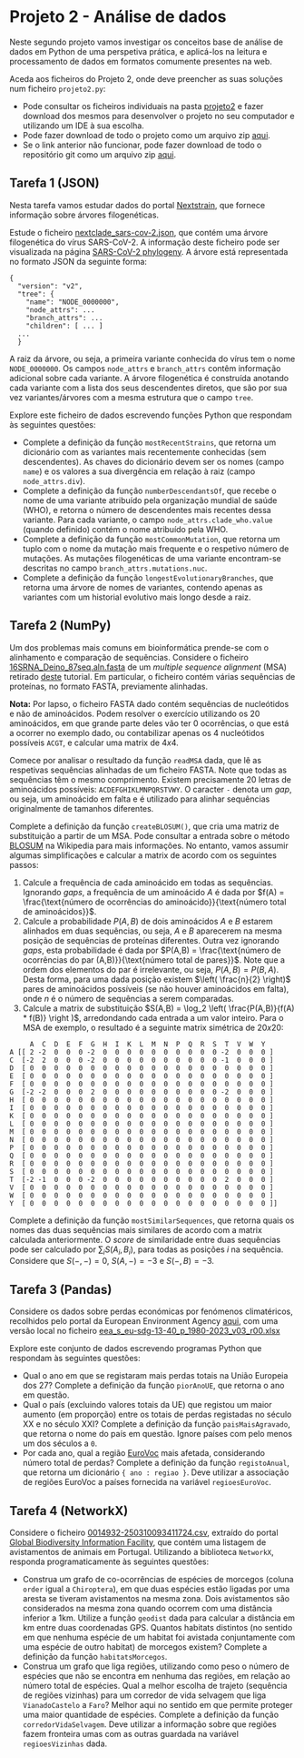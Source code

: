 # Projeto 2 - Análise de dados

Neste segundo projeto vamos investigar os conceitos base de análise de dados em Python de uma perspetiva prática, e aplicá-los na leitura e processamento de dados em formatos comumente presentes na web.

Aceda aos ficheiros do Projeto 2, onde deve preencher as suas soluções num ficheiro `projeto2.py`:

- Pode consultar os ficheiros individuais na pasta [projeto2](../scripts/projeto2) e fazer download dos mesmos para desenvolver o projeto no seu computador e utilizando um IDE à sua escolha.
- Pode fazer download de todo o projeto como um arquivo zip [aqui](https://download-directory.github.io/?url=https%3A%2F%2Fgithub.com%2Fhpacheco%2Fprogii%2Ftree%2Fmaster%2Fscripts%2Fprojeto2).
- Se o link anterior não funcionar, pode fazer download de todo o repositório git como um arquivo zip [aqui](https://github.com/hpacheco/progii/archive/refs/heads/master.zip).

## Tarefa 1 (JSON)

Nesta tarefa vamos estudar dados do portal [Nextstrain](https://nextstrain.org/), que fornece informação sobre árvores filogenéticas.

Estude o ficheiro [nextclade_sars-cov-2.json](../scripts/projeto2/dados/nextclade_sars-cov-2.json), que contém uma árvore filogenética do vírus SARS-CoV-2. A informação deste ficheiro pode ser visualizada na página [SARS-CoV-2 phylogeny](https://nextstrain.org/nextclade/sars-cov-2). A árvore está representada no formato JSON da seguinte forma:

```
{
  "version": "v2",
  "tree": {
    "name": "NODE_0000000",
    "node_attrs": ...
    "branch_attrs": ...
    "children": [ ... ]
  ...
  }
```

A raiz da árvore, ou seja, a primeira variante conhecida do vírus tem o nome `NODE_0000000`.
Os campos `node_attrs` e `branch_attrs` contêm informação adicional sobre cada variante.
A árvore filogenética é construída anotando cada variante com a lista dos seus descendentes diretos, que são por sua vez variantes/árvores com a mesma estrutura que o campo `tree`.

Explore este ficheiro de dados escrevendo funções Python que respondam às seguintes questões:

* Complete a definição da função `mostRecentStrains`, que retorna um dicionário com as variantes mais recentemente conhecidas (sem descendentes). As chaves do dicionário devem ser os nomes (campo `name`) e os valores a sua divergência em relação à raiz (campo `node_attrs.div`).
* Complete a definição da função `numberDescendantsOf`, que recebe o nome de uma variante atribuído pela organização mundial de saúde (WHO), e retorna o número de descendentes mais recentes dessa variante. Para cada variante, o campo `node_attrs.clade_who.value` (quando definido) contém o nome atribuído pela WHO.
* Complete a definição da função `mostCommonMutation`, que retorna um tuplo com o nome da mutação mais frequente e o respetivo número de mutações. As mutações filogenéticas de uma variante encontram-se descritas no campo `branch_attrs.mutations.nuc`.
* Complete a definição da função `longestEvolutionaryBranches`, que retorna uma árvore de nomes de variantes, contendo apenas as variantes com um historial evolutivo mais longo desde a raiz.

## Tarefa 2 (NumPy)

Um dos problemas mais comuns em bioinformática prende-se com o alinhamento e comparação de sequências. Considere o ficheiro [16SRNA_Deino_87seq.aln.fasta](../scripts/projeto2/dados/16SRNA_Deino_87seq.aln.fasta) de um *multiple sequence alignment* (MSA) retirado [deste](https://www.ncbi.nlm.nih.gov/tools/msaviewer/tutorial1/) tutorial. Em particular, o ficheiro contém várias sequências de proteínas, no formato FASTA, previamente alinhadas.

**Nota:** Por lapso, o ficheiro FASTA dado contém sequências de nucleótidos e não de aminoácidos. Podem resolver o exercício utilizando os 20 aminoácidos, em que grande parte deles vão ter 0 ocorrências, o que está a ocorrer no exemplo dado, ou contabilizar apenas os 4 nucleótidos possíveis `ACGT`, e calcular uma matrix de $4x4$.

Comece por analisar o resultado da função `readMSA` dada, que lê as respetivas sequências alinhadas de um ficheiro FASTA. Note que todas as sequências têm o mesmo comprimento. Existem precisamente 20 letras de aminoácidos possíveis: `ACDEFGHIKLMNPQRSTVWY`. O caracter `-` denota um *gap*, ou seja, um aminoácido em falta e é utilizado para alinhar sequências originalmente de tamanhos diferentes.

Complete a definição da função `createBLOSUM()`, que cria uma matriz de substituição a partir de um MSA. Pode consultar a entrada sobre o método [BLOSUM](https://en.wikipedia.org/wiki/BLOSUM) na Wikipedia para mais informações. No entanto, vamos assumir algumas simplificações e calcular a matrix de acordo com os seguintes passos:

1. Calcule a frequência de cada aminoácido em todas as sequências. Ignorando *gaps*, a frequência de um aminoácido $A$ é dada por $f(A) = \frac{\text{número de ocorrências do aminoácido}}{\text{número total de aminoácidos}}$.
2. Calcule a probabilidade $P(A,B)$ de dois aminoácidos $A$ e $B$ estarem alinhados em duas sequências, ou seja, $A$ e $B$ aparecerem na mesma posição de sequências de proteínas diferentes. Outra vez ignorando *gaps*, esta probabilidade é dada por $P(A,B) = \frac{\text{número de ocorrências do par (A,B)}}{\text{número total de pares}}$. Note que a ordem dos elementos do par é irrelevante, ou seja, $P(A,B) = P(B,A)$. Desta forma, para uma dada posição existem $\left( \frac{n}{2} \right)$ pares de aminoácidos possíveis (se não houver aminoácidos em falta), onde $n$ é o número de sequências a serem comparadas.
3. Calcule a matrix de substituição $S(A,B) = \log_2 \left( \frac{P(A,B)}{f(A) * f(B)} \right )$, arredondando cada entrada a um valor inteiro. Para o MSA de exemplo, o resultado é a seguinte matrix simétrica de $20x20$:


```
     A  C  D  E  F  G  H  I  K  L  M  N  P  Q  R  S  T  V  W  Y
A [[ 2 -2  0  0  0 -2  0  0  0  0  0  0  0  0  0  0 -2  0  0  0 ]
C  [-2  2  0  0  0 -2  0  0  0  0  0  0  0  0  0  0 -1  0  0  0 ]
D  [ 0  0  0  0  0  0  0  0  0  0  0  0  0  0  0  0  0  0  0  0 ]
E  [ 0  0  0  0  0  0  0  0  0  0  0  0  0  0  0  0  0  0  0  0 ]
F  [ 0  0  0  0  0  0  0  0  0  0  0  0  0  0  0  0  0  0  0  0 ]
G  [-2 -2  0  0  0  2  0  0  0  0  0  0  0  0  0  0 -2  0  0  0 ]
H  [ 0  0  0  0  0  0  0  0  0  0  0  0  0  0  0  0  0  0  0  0 ]
I  [ 0  0  0  0  0  0  0  0  0  0  0  0  0  0  0  0  0  0  0  0 ]
K  [ 0  0  0  0  0  0  0  0  0  0  0  0  0  0  0  0  0  0  0  0 ]
L  [ 0  0  0  0  0  0  0  0  0  0  0  0  0  0  0  0  0  0  0  0 ]
M  [ 0  0  0  0  0  0  0  0  0  0  0  0  0  0  0  0  0  0  0  0 ]
N  [ 0  0  0  0  0  0  0  0  0  0  0  0  0  0  0  0  0  0  0  0 ]
P  [ 0  0  0  0  0  0  0  0  0  0  0  0  0  0  0  0  0  0  0  0 ]
Q  [ 0  0  0  0  0  0  0  0  0  0  0  0  0  0  0  0  0  0  0  0 ]
R  [ 0  0  0  0  0  0  0  0  0  0  0  0  0  0  0  0  0  0  0  0 ]
S  [ 0  0  0  0  0  0  0  0  0  0  0  0  0  0  0  0  0  0  0  0 ]
T  [-2 -1  0  0  0 -2  0  0  0  0  0  0  0  0  0  0  2  0  0  0 ]
V  [ 0  0  0  0  0  0  0  0  0  0  0  0  0  0  0  0  0  0  0  0 ]
W  [ 0  0  0  0  0  0  0  0  0  0  0  0  0  0  0  0  0  0  0  0 ]
Y  [ 0  0  0  0  0  0  0  0  0  0  0  0  0  0  0  0  0  0  0  0 ]]
```

Complete a definição da função `mostSimilarSequences`, que retorna quais os nomes das duas sequências mais similares de acordo com a matrix calculada anteriormente. O *score* de similaridade entre duas sequências pode ser calculado por $\sum_i S(A_i,B_i)$, para todas as posições $i$ na sequência. Considere que $S(-,-)=0$, $S(A,-)=-3$ e $S(-,B)=-3$.

## Tarefa 3 (Pandas)

Considere os dados sobre perdas económicas por fenómenos climatéricos, recolhidos pelo portal da European Environment Agency [aqui](https://www.eea.europa.eu/en/datahub/datahubitem-view/1fac8253-3df7-4408-b5fa-a6f2dc524182), com uma versão local no ficheiro [eea_s_eu-sdg-13-40_p_1980-2023_v03_r00.xlsx](../scripts/projeto2/dados/eea_s_eu-sdg-13-40_p_1980-2023_v03_r00.xlsx)

Explore este conjunto de dados escrevendo programas Python que respondam às seguintes questões:

* Qual o ano em que se registaram mais perdas totais na União Europeia dos 27? Complete a definição da função `piorAnoUE`, que retorna o ano em questão.
* Qual o país (excluindo valores totais da UE) que registou um maior aumento (em proporção) entre os totais de perdas registadas no século XX e no século XXI? Complete a definição da função `paisMaisAgravado`, que retorna o nome do país em questão. Ignore países com pelo menos um dos séculos a `0`.
* Por cada ano, qual a região [EuroVoc](https://en.wikipedia.org/wiki/EuroVoc) mais afetada, considerando número total de perdas? Complete a definição da função `registoAnual`, que retorna um dicionário `{ ano : regiao }`. Deve utilizar a associação de regiões EuroVoc a países fornecida na variável `regioesEuroVoc`.

## Tarefa 4 (NetworkX)

Considere o ficheiro [0014932-250310093411724.csv](../scripts/projeto2/dados/0014932-250310093411724.csv), extraído do portal [Global Biodiversity Information Facility](https://www.gbif.org/dataset/efd57d4b-2a63-477a-a6ea-7211f37e9d66), que contém uma listagem de avistamentos de animais em Portugal. Utilizando a biblioteca `NetworkX`, responda programaticamente às seguintes questões:

* Construa um grafo de co-ocorrências de espécies de morcegos (coluna `order` igual a `Chiroptera`), em que duas espécies estão ligadas por uma aresta se tiveram avistamentos na mesma zona. Dois avistamentos são considerados na mesma zona quando ocorrem com uma distância inferior a 1km. Utilize a função `geodist` dada para calcular a distância em km entre duas coordenadas GPS. Quantos habitats distintos (no sentido em que nenhuma espécie de um habitat foi avistada conjuntamente com uma espécie de outro habitat) de morcegos existem? Complete a definição da função `habitatsMorcegos`.
* Construa um grafo que liga regiões, utilizando como peso o número de espécies que não se encontra em nenhuma das regiões, em relação ao número total de espécies. Qual a melhor escolha de trajeto (sequência de regiões vizinhas) para um corredor de vida selvagem que liga `VianadoCastelo` a `Faro`? Melhor aqui no sentido em que permite proteger uma maior quantidade de espécies. Complete a definição da função `corredorVidaSelvagem`. Deve utilizar a informação sobre que regiões fazem fronteira umas com as outras guardada na variável `regioesVizinhas` dada.



